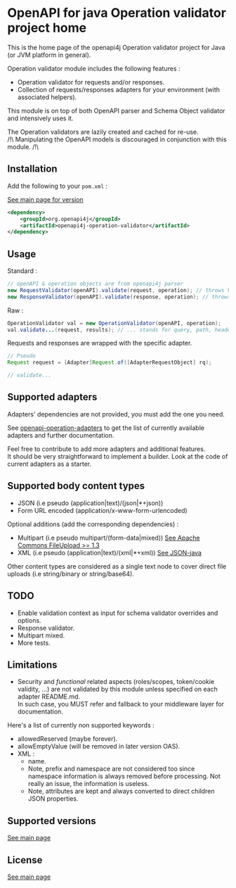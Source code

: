 # OpenAPI for java Operation validator project home

This is the home page of the openapi4j Operation validator project for Java (or JVM platform in general).

Operation validator module includes the following features :
* Operation validator for requests and/or responses.
* Collection of requests/responses adapters for your environment (with associated helpers).

This module is on top of both OpenAPI parser and Schema Object validator and intensively uses it.

The Operation validators are lazily created and cached for re-use.  
/!\ Manipulating the OpenAPI models is discouraged in conjunction with this module. /!\

## Installation

Add the following to your `pom.xml` :

[See main page for version](https://github.com/openapi4j/openapi4j)
```xml
<dependency>
    <groupId>org.openapi4j</groupId>
    <artifactId>openapi4j-operation-validator</artifactId>
</dependency>
```

## Usage

Standard :
```java
// openAPI & operation objects are from openapi4j parser
new RequestValidator(openAPI).validate(request, operation); // throws ValidationException
new ResponseValidator(openAPI).validate(response, operation); // throws ValidationException
```

Raw :
```java
OperationValidator val = new OperationValidator(openAPI, operation);
val.validate...(request, results); // ... stands for query, path, headers, ...
```

Requests and responses are wrapped with the specific adapter.
```java
// Pseudo
Request request = [Adapter]Request.of([AdapterRequestObject] rq);

// validate...
```

## Supported adapters

Adapters' dependencies are not provided, you must add the one you need.

See [openapi-operation-adapters](https://github.com/openapi4j/openapi4j/tree/master/openapi-operation-adapters) to get
the list of currently available adapters and further documentation.

Feel free to contribute to add more adapters and additional features.  
It should be very straightforward to implement a builder. Look at the code of current adapters as a starter.

## Supported body content types

* JSON (i.e pseudo (application|text)/(json|*+json))
* Form URL encoded (application/x-www-form-urlencoded)

Optional additions (add the corresponding dependencies) :   
* Multipart (i.e pseudo multipart/(form-data|mixed)) [See Apache Commons FileUpload >= 1.3](https://github.com/apache/commons-fileupload)
* XML (i.e pseudo (application|text)/(xml|*+xml)) [See JSON-java](https://github.com/stleary/JSON-java)

Other content types are considered as a single text node to cover direct file uploads (i.e string/binary or string/base64).

## TODO

* Enable validation context as input for schema validator overrides and options.
* Response validator.
* Multipart mixed.
* More tests.

## Limitations

* Security and *functional* related aspects (roles/scopes, token/cookie validity, ...) are not validated by this module unless specified on each adapter README.md.  
In such case, you MUST refer and fallback to your middleware layer for documentation.  

Here's a list of currently non supported keywords :  
* allowedReserved (maybe forever).
* allowEmptyValue (will be removed in later version OAS).
* XML : 
    * name.
    * Note, prefix and namespace are not considered too since namespace information is always removed before processing. Not really an issue, the information is useless.
    * Note, attributes are kept and always converted to direct children JSON properties.

## Supported versions

[See main page](https://github.com/openapi4j/openapi4j#supported-versions)

## License

[See main page](https://github.com/openapi4j/openapi4j#license)
